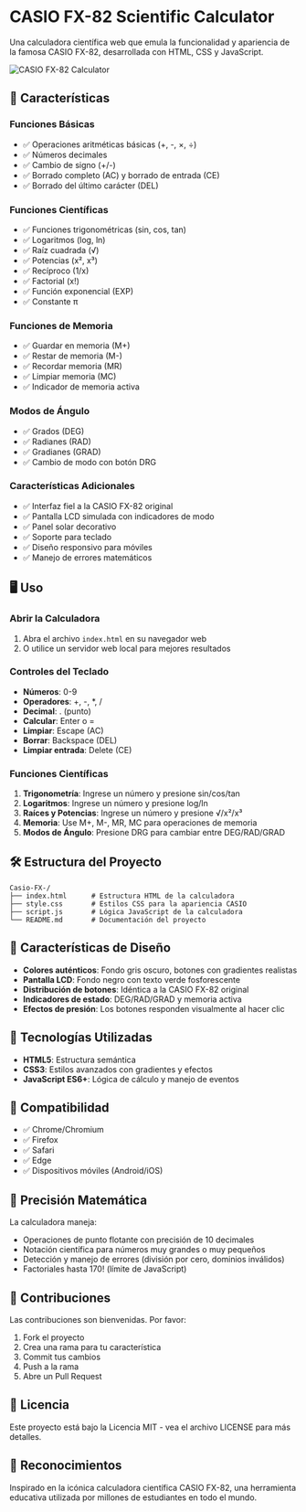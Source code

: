 # CASIO FX-82 Scientific Calculator

Una calculadora científica web que emula la funcionalidad y apariencia de la famosa CASIO FX-82, desarrollada con HTML, CSS y JavaScript.

![CASIO FX-82 Calculator](https://github.com/user-attachments/assets/b706961f-85ce-4cc7-abc4-4ca5072cf197)

## 🚀 Características

### Funciones Básicas
- ✅ Operaciones aritméticas básicas (+, -, ×, ÷)
- ✅ Números decimales
- ✅ Cambio de signo (+/-)
- ✅ Borrado completo (AC) y borrado de entrada (CE)
- ✅ Borrado del último carácter (DEL)

### Funciones Científicas
- ✅ Funciones trigonométricas (sin, cos, tan)
- ✅ Logaritmos (log, ln)
- ✅ Raíz cuadrada (√)
- ✅ Potencias (x², x³)
- ✅ Recíproco (1/x)
- ✅ Factorial (x!)
- ✅ Función exponencial (EXP)
- ✅ Constante π

### Funciones de Memoria
- ✅ Guardar en memoria (M+)
- ✅ Restar de memoria (M-)
- ✅ Recordar memoria (MR)
- ✅ Limpiar memoria (MC)
- ✅ Indicador de memoria activa

### Modos de Ángulo
- ✅ Grados (DEG)
- ✅ Radianes (RAD)
- ✅ Gradianes (GRAD)
- ✅ Cambio de modo con botón DRG

### Características Adicionales
- ✅ Interfaz fiel a la CASIO FX-82 original
- ✅ Pantalla LCD simulada con indicadores de modo
- ✅ Panel solar decorativo
- ✅ Soporte para teclado
- ✅ Diseño responsivo para móviles
- ✅ Manejo de errores matemáticos

## 🖥️ Uso

### Abrir la Calculadora
1. Abra el archivo `index.html` en su navegador web
2. O utilice un servidor web local para mejores resultados

### Controles del Teclado
- **Números**: 0-9
- **Operadores**: +, -, *, / 
- **Decimal**: . (punto)
- **Calcular**: Enter o =
- **Limpiar**: Escape (AC)
- **Borrar**: Backspace (DEL)
- **Limpiar entrada**: Delete (CE)

### Funciones Científicas
1. **Trigonometría**: Ingrese un número y presione sin/cos/tan
2. **Logaritmos**: Ingrese un número y presione log/ln
3. **Raíces y Potencias**: Ingrese un número y presione √/x²/x³
4. **Memoria**: Use M+, M-, MR, MC para operaciones de memoria
5. **Modos de Ángulo**: Presione DRG para cambiar entre DEG/RAD/GRAD

## 🛠️ Estructura del Proyecto

```
Casio-FX-/
├── index.html      # Estructura HTML de la calculadora
├── style.css       # Estilos CSS para la apariencia CASIO
├── script.js       # Lógica JavaScript de la calculadora
└── README.md       # Documentación del proyecto
```

## 🎨 Características de Diseño

- **Colores auténticos**: Fondo gris oscuro, botones con gradientes realistas
- **Pantalla LCD**: Fondo negro con texto verde fosforescente
- **Distribución de botones**: Idéntica a la CASIO FX-82 original
- **Indicadores de estado**: DEG/RAD/GRAD y memoria activa
- **Efectos de presión**: Los botones responden visualmente al hacer clic

## 🔧 Tecnologías Utilizadas

- **HTML5**: Estructura semántica
- **CSS3**: Estilos avanzados con gradientes y efectos
- **JavaScript ES6+**: Lógica de cálculo y manejo de eventos

## 📱 Compatibilidad

- ✅ Chrome/Chromium
- ✅ Firefox
- ✅ Safari
- ✅ Edge
- ✅ Dispositivos móviles (Android/iOS)

## 🧮 Precisión Matemática

La calculadora maneja:
- Operaciones de punto flotante con precisión de 10 decimales
- Notación científica para números muy grandes o muy pequeños
- Detección y manejo de errores (división por cero, dominios inválidos)
- Factoriales hasta 170! (límite de JavaScript)

## 🤝 Contribuciones

Las contribuciones son bienvenidas. Por favor:
1. Fork el proyecto
2. Crea una rama para tu característica
3. Commit tus cambios
4. Push a la rama
5. Abre un Pull Request

## 📄 Licencia

Este proyecto está bajo la Licencia MIT - vea el archivo LICENSE para más detalles.

## 🙏 Reconocimientos

Inspirado en la icónica calculadora científica CASIO FX-82, una herramienta educativa utilizada por millones de estudiantes en todo el mundo.